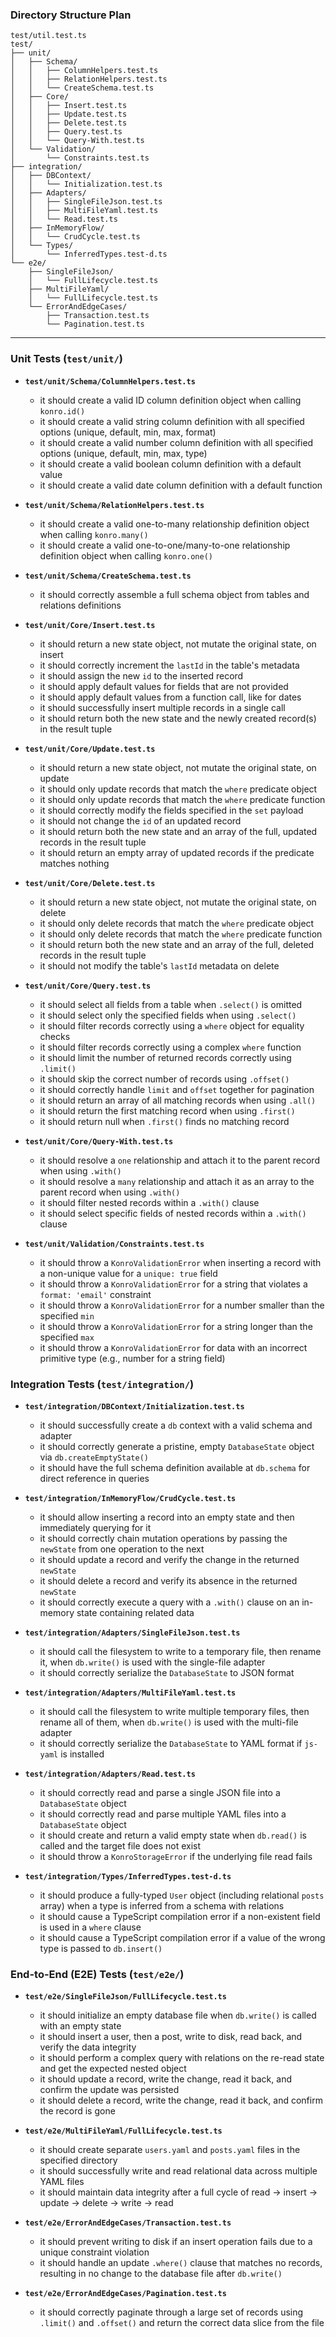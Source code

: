 
### **Directory Structure Plan**

```
test/util.test.ts
test/
├── unit/
│   ├── Schema/
│   │   ├── ColumnHelpers.test.ts
│   │   ├── RelationHelpers.test.ts
│   │   └── CreateSchema.test.ts
│   ├── Core/
│   │   ├── Insert.test.ts
│   │   ├── Update.test.ts
│   │   ├── Delete.test.ts
│   │   ├── Query.test.ts
│   │   └── Query-With.test.ts
│   └── Validation/
│       └── Constraints.test.ts
├── integration/
│   ├── DBContext/
│   │   └── Initialization.test.ts
│   ├── Adapters/
│   │   ├── SingleFileJson.test.ts
│   │   ├── MultiFileYaml.test.ts
│   │   └── Read.test.ts
│   ├── InMemoryFlow/
│   │   └── CrudCycle.test.ts
│   └── Types/
│       └── InferredTypes.test-d.ts
└── e2e/
    ├── SingleFileJson/
    │   └── FullLifecycle.test.ts
    ├── MultiFileYaml/
    │   └── FullLifecycle.test.ts
    └── ErrorAndEdgeCases/
        ├── Transaction.test.ts
        └── Pagination.test.ts
```

---

### **Unit Tests (`test/unit/`)**

*   **`test/unit/Schema/ColumnHelpers.test.ts`**
    *   it should create a valid ID column definition object when calling `konro.id()`
    *   it should create a valid string column definition with all specified options (unique, default, min, max, format)
    *   it should create a valid number column definition with all specified options (unique, default, min, max, type)
    *   it should create a valid boolean column definition with a default value
    *   it should create a valid date column definition with a default function

*   **`test/unit/Schema/RelationHelpers.test.ts`**
    *   it should create a valid one-to-many relationship definition object when calling `konro.many()`
    *   it should create a valid one-to-one/many-to-one relationship definition object when calling `konro.one()`

*   **`test/unit/Schema/CreateSchema.test.ts`**
    *   it should correctly assemble a full schema object from tables and relations definitions

*   **`test/unit/Core/Insert.test.ts`**
    *   it should return a new state object, not mutate the original state, on insert
    *   it should correctly increment the `lastId` in the table's metadata
    *   it should assign the new `id` to the inserted record
    *   it should apply default values for fields that are not provided
    *   it should apply default values from a function call, like for dates
    *   it should successfully insert multiple records in a single call
    *   it should return both the new state and the newly created record(s) in the result tuple

*   **`test/unit/Core/Update.test.ts`**
    *   it should return a new state object, not mutate the original state, on update
    *   it should only update records that match the `where` predicate object
    *   it should only update records that match the `where` predicate function
    *   it should correctly modify the fields specified in the `set` payload
    *   it should not change the `id` of an updated record
    *   it should return both the new state and an array of the full, updated records in the result tuple
    *   it should return an empty array of updated records if the predicate matches nothing

*   **`test/unit/Core/Delete.test.ts`**
    *   it should return a new state object, not mutate the original state, on delete
    *   it should only delete records that match the `where` predicate object
    *   it should only delete records that match the `where` predicate function
    *   it should return both the new state and an array of the full, deleted records in the result tuple
    *   it should not modify the table's `lastId` metadata on delete

*   **`test/unit/Core/Query.test.ts`**
    *   it should select all fields from a table when `.select()` is omitted
    *   it should select only the specified fields when using `.select()`
    *   it should filter records correctly using a `where` object for equality checks
    *   it should filter records correctly using a complex `where` function
    *   it should limit the number of returned records correctly using `.limit()`
    *   it should skip the correct number of records using `.offset()`
    *   it should correctly handle `limit` and `offset` together for pagination
    *   it should return an array of all matching records when using `.all()`
    *   it should return the first matching record when using `.first()`
    *   it should return null when `.first()` finds no matching record

*   **`test/unit/Core/Query-With.test.ts`**
    *   it should resolve a `one` relationship and attach it to the parent record when using `.with()`
    *   it should resolve a `many` relationship and attach it as an array to the parent record when using `.with()`
    *   it should filter nested records within a `.with()` clause
    *   it should select specific fields of nested records within a `.with()` clause

*   **`test/unit/Validation/Constraints.test.ts`**
    *   it should throw a `KonroValidationError` when inserting a record with a non-unique value for a `unique: true` field
    *   it should throw a `KonroValidationError` for a string that violates a `format: 'email'` constraint
    *   it should throw a `KonroValidationError` for a number smaller than the specified `min`
    *   it should throw a `KonroValidationError` for a string longer than the specified `max`
    *   it should throw a `KonroValidationError` for data with an incorrect primitive type (e.g., number for a string field)

### **Integration Tests (`test/integration/`)**

*   **`test/integration/DBContext/Initialization.test.ts`**
    *   it should successfully create a `db` context with a valid schema and adapter
    *   it should correctly generate a pristine, empty `DatabaseState` object via `db.createEmptyState()`
    *   it should have the full schema definition available at `db.schema` for direct reference in queries

*   **`test/integration/InMemoryFlow/CrudCycle.test.ts`**
    *   it should allow inserting a record into an empty state and then immediately querying for it
    *   it should correctly chain mutation operations by passing the `newState` from one operation to the next
    *   it should update a record and verify the change in the returned `newState`
    *   it should delete a record and verify its absence in the returned `newState`
    *   it should correctly execute a query with a `.with()` clause on an in-memory state containing related data

*   **`test/integration/Adapters/SingleFileJson.test.ts`**
    *   it should call the filesystem to write to a temporary file, then rename it, when `db.write()` is used with the single-file adapter
    *   it should correctly serialize the `DatabaseState` to JSON format

*   **`test/integration/Adapters/MultiFileYaml.test.ts`**
    *   it should call the filesystem to write multiple temporary files, then rename all of them, when `db.write()` is used with the multi-file adapter
    *   it should correctly serialize the `DatabaseState` to YAML format if `js-yaml` is installed

*   **`test/integration/Adapters/Read.test.ts`**
    *   it should correctly read and parse a single JSON file into a `DatabaseState` object
    *   it should correctly read and parse multiple YAML files into a `DatabaseState` object
    *   it should create and return a valid empty state when `db.read()` is called and the target file does not exist
    *   it should throw a `KonroStorageError` if the underlying file read fails

*   **`test/integration/Types/InferredTypes.test-d.ts`**
    *   it should produce a fully-typed `User` object (including relational `posts` array) when a type is inferred from a schema with relations
    *   it should cause a TypeScript compilation error if a non-existent field is used in a `where` clause
    *   it should cause a TypeScript compilation error if a value of the wrong type is passed to `db.insert()`

### **End-to-End (E2E) Tests (`test/e2e/`)**

*   **`test/e2e/SingleFileJson/FullLifecycle.test.ts`**
    *   it should initialize an empty database file when `db.write()` is called with an empty state
    *   it should insert a user, then a post, write to disk, read back, and verify the data integrity
    *   it should perform a complex query with relations on the re-read state and get the expected nested object
    *   it should update a record, write the change, read it back, and confirm the update was persisted
    *   it should delete a record, write the change, read it back, and confirm the record is gone

*   **`test/e2e/MultiFileYaml/FullLifecycle.test.ts`**
    *   it should create separate `users.yaml` and `posts.yaml` files in the specified directory
    *   it should successfully write and read relational data across multiple YAML files
    *   it should maintain data integrity after a full cycle of read -> insert -> update -> delete -> write -> read

*   **`test/e2e/ErrorAndEdgeCases/Transaction.test.ts`**
    *   it should prevent writing to disk if an insert operation fails due to a unique constraint violation
    *   it should handle an update `.where()` clause that matches no records, resulting in no change to the database file after `db.write()`

*   **`test/e2e/ErrorAndEdgeCases/Pagination.test.ts`**
    *   it should correctly paginate through a large set of records using `.limit()` and `.offset()` and return the correct data slice from the file
